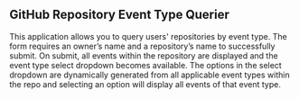 ## GitHub Repository Event Type Querier

This application allows you to query users' repositories by event type. The form requires an owner’s name and a repository’s name to successfully submit. On submit, all events within the repository are displayed and the event type select dropdown becomes available. The options in the select dropdown are dynamically generated from all applicable event types within the repo and selecting an option will display all events of that event type. 

